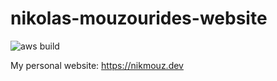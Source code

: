 # nikolas-mouzourides-website
![aws build](https://codebuild.eu-west-1.amazonaws.com/badges?uuid=eyJlbmNyeXB0ZWREYXRhIjoicnFZNFRGbE40RnF4RzlZbUk3R2tlMTJ4T0dUV0FGVVo0ZmsybXQxQkRHaGhzRGQreS9TemU0cEhBcGJzNExzckZ4eU1hUHYweTZxaFkrbkFrQml6STdZPSIsIml2UGFyYW1ldGVyU3BlYyI6Img2RU9PMldDK1p3NUxQQ2kiLCJtYXRlcmlhbFNldFNlcmlhbCI6MX0%3D&branch=master)

My personal website: https://nikmouz.dev
